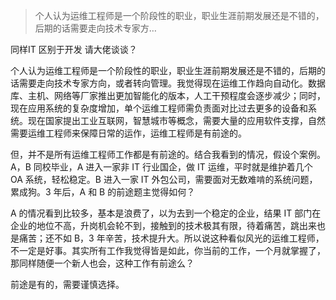 
> 个人认为运维工程师是一个阶段性的职业，职业生涯前期发展还是不错的，后期的话需要走向技术专家方…

同样IT 区别于开发 请大佬谈谈？

个人认为运维工程师是一个阶段性的职业，职业生涯前期发展还是不错的，后期的话需要走向技术专家方向，或者转向管理。我觉得现在运维工作趋向自动化。数据库、主机、网络等厂家推出更加智能化的版本，人工干预程度会逐步减少；同时，现在应用系统的复杂度增加，单个运维工程师需负责面对比过去更多的设备和系统。现在国家提出工业互联网，智慧城市等概念，需要大量的应用软件支撑，自然需要运维工程师来保障日常的运作，运维工程师是有前途的。

但，并不是所有运维工程师工作都是有前途的。结合我看到的情况，假设个案例。A，B 同校毕业，A 进入一家非 IT 行业国企，做 IT 运维，平时就是维护着几个 OA 系统，轻松稳定。B 进入一家 IT 外包公司，需要面对无数难啃的系统问题，累成狗。3 年后，A 和 B 的前途题主觉得如何？

A 的情况看到比较多，基本是浪费了，以为去到一个稳定的企业，结果 IT 部门在企业的地位不高，升岗机会轮不到，接触到的技术极其有限，待着痛苦，跳出来也是痛苦；还不如 B，3 年辛苦，技术提升大。所以说这种看似风光的运维工程师，不一定是好事。其实所有工作我觉得皆是如此，你当前的工作，一个月就掌握了，那同样随便一个新人也会，这种工作有前途么？

前途是有的，需要谨慎选择。